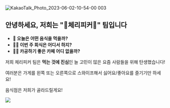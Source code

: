 ![KakaoTalk_Photo_2023-06-02-10-54-00 003](https://github.com/CherryPick3r/.github/assets/44383895/d012ac84-0a3f-4a36-a8e8-4e4f7c71eecf)
## 안녕하세요, 저희는 "🍒체리피커🍒" 팀입니다
- **🤔 오늘은 어떤 음식을 먹을까?**
- **🤷‍♀️ 이번 주 회식은 어디서 하지?**
- **🧑‍🎓 카공하기 좋은 카페 어디 없을까?**


저희 체리피커 팀은 **먹는 것에 진심**인 늘 고민이 많은 요즘 사람들을 위해 탄생했습니다!

여러분은 가게를 왼쪽 또는 오른쪽으로 스와이프해서 싫어요/좋아요를 즐기기만 하세요!

음식점은 저희가 골라드릴게요!

<img src="https://github.com/CherryPick3r/.github/files/13327918/4._._._._.pdf">
